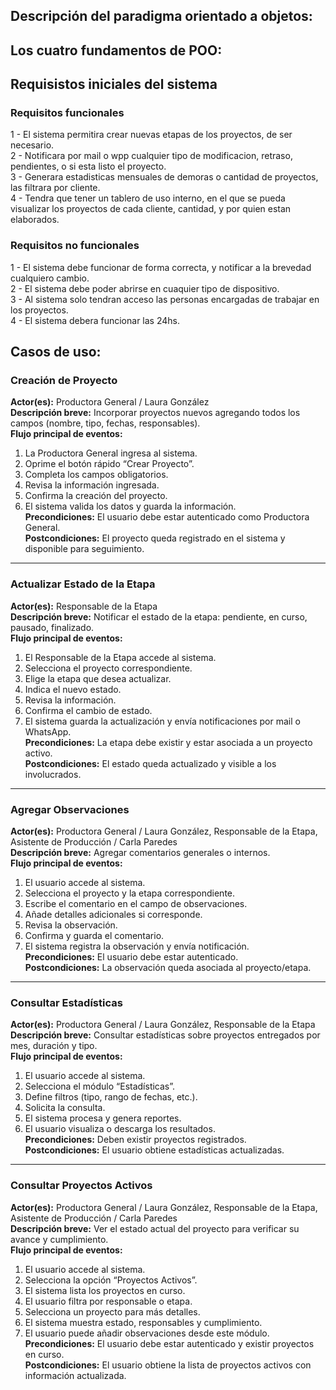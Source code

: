 ## Descripción del paradigma orientado a objetos:

## Los cuatro fundamentos de POO:

## Requisistos iniciales del sistema

### **Requisitos funcionales**
1 - El sistema permitira crear nuevas etapas de los proyectos, de ser necesario.  
2 - Notificara por mail o wpp cualquier tipo de modificacion, retraso, pendientes, o si esta listo el proyecto.  
3 - Generara estadisticas mensuales de demoras o cantidad de proyectos, las filtrara por cliente.  
4 - Tendra que tener un tablero de uso interno, en el que se pueda visualizar los proyectos de cada cliente, cantidad, y por quien estan elaborados.

### **Requisitos no funcionales**
1 - El sistema debe funcionar de forma correcta, y notificar a la brevedad cualquiero cambio.   
2 - El sistema debe poder abrirse en cuaquier tipo de dispositivo.  
3 - Al sistema solo tendran acceso las personas encargadas de trabajar en los proyectos.   
4 - El sistema debera funcionar las 24hs. 

## Casos de uso:

### Creación de Proyecto
**Actor(es):** Productora General / Laura González  
**Descripción breve:** Incorporar proyectos nuevos agregando todos los campos (nombre, tipo, fechas, responsables).  
**Flujo principal de eventos:**
1. La Productora General ingresa al sistema.  
2. Oprime el botón rápido “Crear Proyecto”.  
3. Completa los campos obligatorios.  
4. Revisa la información ingresada.  
5. Confirma la creación del proyecto.  
6. El sistema valida los datos y guarda la información.  
**Precondiciones:** El usuario debe estar autenticado como Productora General.  
**Postcondiciones:** El proyecto queda registrado en el sistema y disponible para seguimiento.  

---

### Actualizar Estado de la Etapa
**Actor(es):** Responsable de la Etapa  
**Descripción breve:** Notificar el estado de la etapa: pendiente, en curso, pausado, finalizado.  
**Flujo principal de eventos:**
1. El Responsable de la Etapa accede al sistema.  
2. Selecciona el proyecto correspondiente.  
3. Elige la etapa que desea actualizar.  
4. Indica el nuevo estado.  
5. Revisa la información.  
6. Confirma el cambio de estado.  
7. El sistema guarda la actualización y envía notificaciones por mail o WhatsApp.  
**Precondiciones:** La etapa debe existir y estar asociada a un proyecto activo.  
**Postcondiciones:** El estado queda actualizado y visible a los involucrados.  

---

### Agregar Observaciones
**Actor(es):** Productora General / Laura González, Responsable de la Etapa, Asistente de Producción / Carla Paredes  
**Descripción breve:** Agregar comentarios generales o internos.  
**Flujo principal de eventos:**
1. El usuario accede al sistema.  
2. Selecciona el proyecto y la etapa correspondiente.  
3. Escribe el comentario en el campo de observaciones.  
4. Añade detalles adicionales si corresponde.  
5. Revisa la observación.  
6. Confirma y guarda el comentario.  
7. El sistema registra la observación y envía notificación.  
**Precondiciones:** El usuario debe estar autenticado.  
**Postcondiciones:** La observación queda asociada al proyecto/etapa.  

---

### Consultar Estadísticas
**Actor(es):** Productora General / Laura González, Responsable de la Etapa  
**Descripción breve:** Consultar estadísticas sobre proyectos entregados por mes, duración y tipo.  
**Flujo principal de eventos:**
1. El usuario accede al sistema.  
2. Selecciona el módulo “Estadísticas”.  
3. Define filtros (tipo, rango de fechas, etc.).  
4. Solicita la consulta.  
5. El sistema procesa y genera reportes.  
6. El usuario visualiza o descarga los resultados.  
**Precondiciones:** Deben existir proyectos registrados.  
**Postcondiciones:** El usuario obtiene estadísticas actualizadas.  

---

### Consultar Proyectos Activos
**Actor(es):** Productora General / Laura González, Responsable de la Etapa, Asistente de Producción / Carla Paredes  
**Descripción breve:** Ver el estado actual del proyecto para verificar su avance y cumplimiento.  
**Flujo principal de eventos:**
1. El usuario accede al sistema.  
2. Selecciona la opción “Proyectos Activos”.  
3. El sistema lista los proyectos en curso.  
4. El usuario filtra por responsable o etapa.  
5. Selecciona un proyecto para más detalles.  
6. El sistema muestra estado, responsables y cumplimiento.  
7. El usuario puede añadir observaciones desde este módulo.  
**Precondiciones:** El usuario debe estar autenticado y existir proyectos en curso.  
**Postcondiciones:** El usuario obtiene la lista de proyectos activos con información actualizada.  